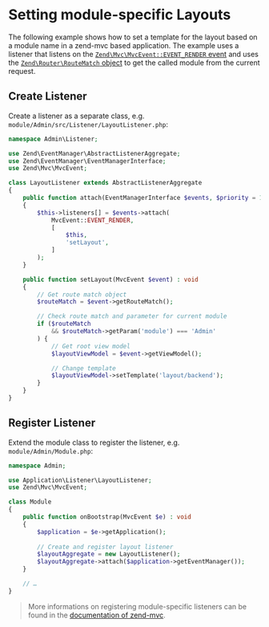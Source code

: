 # Setting module-specific Layouts

The following example shows how to set a template for the layout based on a
module name in a zend-mvc based application. The example uses a listener that
listens on the
[`Zend\Mvc\MvcEvent::EVENT_RENDER` event](https://docs.zendframework.com/zend-mvc/mvc-event/#mvceventevent_render-render)
and uses the
[`Zend\Router\RouteMatch` object](https://docs.zendframework.com/zend-mvc/routing/#routing)
to get the called module from the current request.

## Create Listener

Create a listener as a separate class, e.g.
`module/Admin/src/Listener/LayoutListener.php`:

```php
namespace Admin\Listener;

use Zend\EventManager\AbstractListenerAggregate;
use Zend\EventManager\EventManagerInterface;
use Zend\Mvc\MvcEvent;

class LayoutListener extends AbstractListenerAggregate
{
    public function attach(EventManagerInterface $events, $priority = 1)
    {
        $this->listeners[] = $events->attach(
            MvcEvent::EVENT_RENDER,
            [
                $this,
                'setLayout',
            ]
        );
    }

    public function setLayout(MvcEvent $event) : void
    {
        // Get route match object
        $routeMatch = $event->getRouteMatch();

        // Check route match and parameter for current module
        if ($routeMatch
            && $routeMatch->getParam('module') === 'Admin'
        ) {
            // Get root view model
            $layoutViewModel = $event->getViewModel();

            // Change template
            $layoutViewModel->setTemplate('layout/backend');
        }
    }
}
```

## Register Listener

Extend the module class to register the listener, e.g.
`module/Admin/Module.php`:

```php
namespace Admin;

use Application\Listener\LayoutListener;
use Zend\Mvc\MvcEvent;

class Module
{
    public function onBootstrap(MvcEvent $e) : void
    {
        $application = $e->getApplication();
        
        // Create and register layout listener
        $layoutAggregate = new LayoutListener();
        $layoutAggregate->attach($application->getEventManager());
    }

    // …
}
```

> More informations on registering module-specific listeners can be found in the 
> [documentation of zend-mvc](https://docs.zendframework.com/zend-mvc/examples/#registering-module-specific-listeners).
